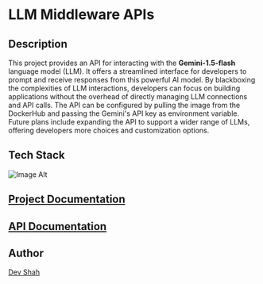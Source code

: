 # LLM Middleware APIs

## Description

This project provides an API for interacting with the **Gemini-1.5-flash** language model (LLM). It offers a streamlined interface for developers to prompt and receive responses from this powerful AI model. By blackboxing the complexities of LLM interactions, developers can focus on building applications without the overhead of directly managing LLM connections and API calls. The API can be configured by pulling the image from the DockerHub and passing the Gemini's API key as environment variable. Future plans include expanding the API to support a wider range of LLMs, offering developers more choices and customization options.

<!--
### Video Explanation

[![Video Explanation YouTube Link](https://img.youtube.com/vi/t93d8ieZn0Q/0.jpg)](https://www.youtube.com/embed/t93d8ieZn0Q)
-->

## Tech Stack

![Image Alt](https://skillicons.dev/icons?i=nodejs,express,docker)

## [Project Documentation](./documentation.md)

## [API Documentation](./api-documentation.md)

## Author

[Dev Shah](https://github.com/busycaesar)
